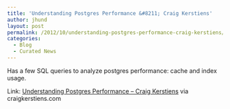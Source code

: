 ```yaml
---
title: 'Understanding Postgres Performance &#8211; Craig Kerstiens'
author: jhund
layout: post
permalink: /2012/10/understanding-postgres-performance-craig-kerstiens/
categories:
  - Blog
  - Curated News
---
```

Has a few SQL queries to analyze postgres performance: cache and index usage.

Link: [Understanding Postgres Performance &#8211; Craig Kerstiens][1] via craigkerstiens.com

 [1]: http://bit.ly/O5wl4P